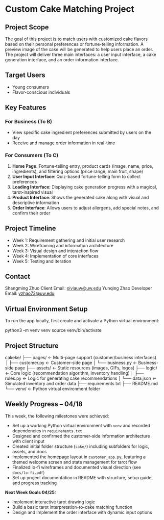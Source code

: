 # Custom Cake Matching Project

## Project Scope
The goal of this project is to match users with customized cake flavors based on their personal preferences or fortune-telling information. A preview image of the cake will be generated to help users place an order. The project will deliver three main interfaces: a user input interface, a cake generation interface, and an order information interface.

## Target Users
- Young consumers  
- Flavor-conscious individuals

## Key Features

### For Business (To B)
- View specific cake ingredient preferences submitted by users on the day  
- Receive and manage order information in real-time  

### For Consumers (To C)
1. **Home Page**: Fortune-telling entry, product cards (image, name, price, ingredients), and filtering options (price range, main fruit, shape)  
2. **User Input Interface**: Quiz-based fortune-telling form to collect preferences  
3. **Loading Interface**: Displaying cake generation progress with a magical, tarot-inspired visual  
4. **Product Interface**: Shows the generated cake along with visual and descriptive information  
5. **Order Interface**: Allows users to adjust allergens, add special notes, and confirm their order  

## Project Timeline
- Week 1: Requirement gathering and initial user research  
- Week 2: Wireframing and information architecture  
- Week 3: Visual design and interaction flow  
- Week 4: Implementation of core interfaces  
- Week 5: Testing and iteration

## Contact
Shangming Zhuo
Client
Email: oiviauw@uw.edu
Yunqing Zhao
Developer
Email: yzhao73@uw.edu



##  Virtual Environment Setup

To run the app locally, first create and activate a Python virtual environment:


python3 -m venv venv
source venv/bin/activate

##  Project Structure
cakeke/
├── pages/                ← Multi-page support (customer/business interfaces)
│   ├── customer.py       ← Customer-side page
│   └── business.py       ← Business-side page
├── assets/               ← Static resources (images, GIFs, logos)
├── logic/                ← Core logic (recommendation algorithm, inventory handling)
│   ├── rules.py          ← Logic for generating cake recommendations
│   └── data.json         ← Simulated inventory and order data
├── requirements.txt
├── README.md
└── venv/                 ← Python virtual environment folder


## Weekly Progress –  04/18

This week, the following milestones were achieved:

-  Set up a working Python virtual environment with `venv` and recorded dependencies in `requirements.txt`
-  Designed and confirmed the customer-side information architecture with client input
-  Created initial folder structure (`cake/`) including subfolders for logic, assets, and docs
-  Implemented the homepage layout in `customer_app.py`, featuring a themed welcome screen and state management for tarot flow
-  Finalized lo-fi wireframes and documented visual direction (see `docs/lo-fi.pdf`)
-  Set up project documentation in README with structure, setup guide, and progress tracking

**Next Week Goals 04/25:**
- Implement interactive tarot drawing logic
- Build a basic tarot interpretation-to-cake matching function
- Design and implement the order interface with dynamic input options





